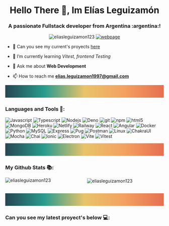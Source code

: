 <h1 align="center">Hello There 👋, Im Elías Leguizamón</h1>
<h3 align="center">A passionate Fullstack developer from Argentina :argentina:!</h3>

<p align="center"> <img src="https://komarev.com/ghpvc/?username=eliasleguizamon123&label=Profile%20views&color=374A67&style=flat" alt="eliasleguizamon123" />  
 <a href="https://eliasleguizamondev02.netlify.app/" target="_blank">
  <img alt="webpage" src="https://img.shields.io/badge/eliasleguizamonDev-My Webpage-374A67" />
 </a>
</p>




- 🔭 Can you see my current's proyects [here](#proyects)

- 🌱 I’m currently learning *Vitest, frontend Testing*

- 💬 Ask me about **Web Development**

- 📫 How to reach me **elias.leguizamon1997@gmail.com**


<img src="https://raw.githubusercontent.com/EliasLeguizamon123/EliasLeguizamon123/main/Public/mySeparator.png" alt="postman" width="100%" height="40"/>

<h3 align="left">Languages and Tools 🔣:</h3>

<p>
  <img alt="Javascript" src="https://img.shields.io/badge/-Javascript-f2d200?style=flat-square&logo=javascript&logoColor=white" />
  <img alt="Typescript" src="https://img.shields.io/badge/-Typescript-3178c6?style=flat-square&logo=typescript&logoColor=white" />
  <img alt="Nodejs" src="https://img.shields.io/badge/-Nodejs-43853d?style=flat-square&logo=Node.js&logoColor=white" />
  <img alt="Deno" src="https://img.shields.io/badge/Denojs-000000?style=flat-square&logo=deno&logoColor=white" />
  <img alt="git" src="https://img.shields.io/badge/-Git-F05032?style=flat-square&logo=git&logoColor=white" />
  <img alt="npm" src="https://img.shields.io/badge/-NPM-CB3837?style=flat-square&logo=npm&logoColor=white" />
  <img alt="html5" src="https://img.shields.io/badge/-HTML5-E34F26?style=flat-square&logo=html5&logoColor=white" />
  <img alt="MongoDB" src="https://img.shields.io/badge/-MongoDB-13aa52?style=flat-square&logo=mongodb&logoColor=white" />
  <img alt="Heroku" src="https://img.shields.io/badge/-Heroku-430098?style=flat-square&logo=heroku&logoColor=white" />
  <img alt="Netlify" src="https://img.shields.io/badge/-Netlify-15616d?style=flat-square&logo=netlify&logoColor=white" />
  <img alt="Railway" src="https://img.shields.io/badge/-Railway-000000?style=flat-square&logo=railway&logoColor=white" />
  <img alt="React" src="https://img.shields.io/badge/-React-45b8d8?style=flat-square&logo=react&logoColor=white" />
  <img alt="Angular" src="https://img.shields.io/badge/-Angular-CB3837?style=flat-square&logo=angular&logoColor=white" />
  <img alt="Docker" src="https://img.shields.io/badge/-Docker-46a2f1?style=flat-square&logo=docker&logoColor=white" />  
  <img alt="Python" src="https://img.shields.io/badge/-Python-3776AB?style=flat-square&logo=python&logoColor=white" />
  <img alt="MySQL" src="https://img.shields.io/badge/-MySQL-4479A1?style=flat-square&logo=MySQL&logoColor=white" />
  <img alt="Express" src="https://img.shields.io/badge/-Express-a3a3a3?style=flat-square&logo=express&logoColor=white" />
  <img alt="Pug" src="https://img.shields.io/badge/-Pug-805137?style=flat-square&logo=pug&logoColor=white" />
  <img alt="Postman" src="https://img.shields.io/badge/-Postman-f06213?style=flat-square&logo=postman&logoColor=white" />
  <img alt="Linux" src="https://img.shields.io/badge/-Linux-000000?style=flat-square&logo=linux&logoColor=white" />
  <img alt="ChakraUI" src="https://img.shields.io/badge/-ChakraUI-89c3b7?style=flat-square&logo=chakraui&logoColor=white" />
  <img alt="Mocha" src="https://img.shields.io/badge/-Mocha-8a5a44?style=flat-square&logo=mocha&logoColor=white" />
  <img alt="Chai" src="https://img.shields.io/badge/-Chai-a5a58d?style=flat-square&logo=chai&logoColor=white" />
  <img alt="Ionic" src="https://img.shields.io/badge/-Ionic-46a2f1?style=flat-square&logo=ionic&logoColor=white" />
  <img alt="Electron" src="https://img.shields.io/badge/-Electron-3776AB?style=flat-square&logo=electron&logoColor=white" />
  <img alt="Vite" src="https://img.shields.io/badge/-Vite-430098?style=flat-square&logo=vite&logoColor=white" />
  <img alt="Vitest" src="https://img.shields.io/badge/-Vitest-5b731d?style=flat-square&logo=vitest&logoColor=white" />
  
</p>

<img src="https://raw.githubusercontent.com/EliasLeguizamon123/EliasLeguizamon123/main/Public/mySeparator.png" alt="postman" width="100%" height="40"/>

<h3 align="left">My Github Stats 📚:</h3>

<p>&nbsp;
  <img align="left" width="50%" src="https://github-readme-stats.vercel.app/api?username=eliasLeguizamon123&show_icons=true&theme=onedark" alt="eliasleguizamon123" /> 
  
  <img align="center" width="40%" src="https://github-readme-stats.vercel.app/api/top-langs/?username=eliasLeguizamon123&layout=compact&theme=onedark&hide=css,scss,less,html" alt="eliasleguizamon123"/>
  
</p>

<br>

<img src="https://raw.githubusercontent.com/EliasLeguizamon123/EliasLeguizamon123/main/Public/mySeparator.png" alt="postman" width="100%" height="40"/>

<h3 align="left" name="proyects">Can you see my latest proyect's below 💻:</h3>
